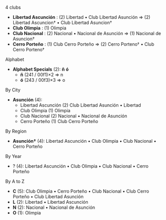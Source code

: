 4 clubs

- **Libertad Ascunción** : (2) Libertad • Club Libertad Asunción => (2) Libertad Ascuncion† • Club Libertad Asuncion†
- **Club Olimpia** : (1) Olimpia
- **Club Nacional** : (2) Nacional • Nacional de Asunción => (1) Nacional de Asuncion†
- **Cerro Porteño** : (1) Club Cerro Porteño => (2) Cerro Porteno† • Club Cerro Porteno†




Alphabet

- **Alphabet Specials** (2):  **ñ**  **ó** 
  - **ñ** (241 / 00f1)×2 => n
  - **ó** (243 / 00f3)×3 => o




By City

- **Asunción** (4): 
  - Libertad Ascunción  (2) Club Libertad Asunción • Libertad
  - Club Olimpia  (1) Olimpia
  - Club Nacional  (2) Nacional • Nacional de Asunción
  - Cerro Porteño  (1) Club Cerro Porteño




By Region

- **Asunción†** (4):   Libertad Ascunción • Club Olimpia • Club Nacional • Cerro Porteño




By Year

- ? (4):   Libertad Ascunción • Club Olimpia • Club Nacional • Cerro Porteño






By A to Z

- **C** (5): Club Olimpia • Cerro Porteño • Club Nacional • Club Cerro Porteño • Club Libertad Asunción
- **L** (2): Libertad • Libertad Ascunción
- **N** (2): Nacional • Nacional de Asunción
- **O** (1): Olimpia




